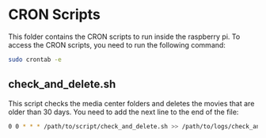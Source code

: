 # CRON Scripts

This folder contains the CRON scripts to run inside the raspberry pi.
To access the CRON scripts, you need to run the following command:

```bash
sudo crontab -e
```

## check_and_delete.sh

This script checks the media center folders and deletes the movies that are older than 30 days. You need to add the next line to the end of the file:

```bash
0 0 * * * /path/to/script/check_and_delete.sh >> /path/to/logs/check_and_delete.log 2>&1
```
